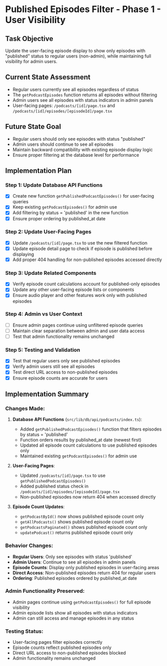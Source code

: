 # Published Episodes Filter - Phase 1 - User Visibility

## Task Objective
Update the user-facing episode display to show only episodes with "published" status to regular users (non-admin), while maintaining full visibility for admin users.

## Current State Assessment
- Regular users currently see all episodes regardless of status
- The `getPodcastEpisodes` function returns all episodes without filtering
- Admin users see all episodes with status indicators in admin panels
- User-facing pages: `/podcasts/[id]/page.tsx` and `/podcasts/[id]/episodes/[episodeId]/page.tsx`

## Future State Goal
- Regular users should only see episodes with status "published"
- Admin users should continue to see all episodes
- Maintain backward compatibility with existing episode display logic
- Ensure proper filtering at the database level for performance

## Implementation Plan

### Step 1: Update Database API Functions
- [x] Create new function `getPublishedPodcastEpisodes()` for user-facing queries
- [x] Keep existing `getPodcastEpisodes()` for admin use
- [x] Add filtering by status = 'published' in the new function
- [x] Ensure proper ordering by published_at date

### Step 2: Update User-Facing Pages
- [x] Update `/podcasts/[id]/page.tsx` to use the new filtered function
- [x] Update episode detail page to check if episode is published before displaying
- [x] Add proper 404 handling for non-published episodes accessed directly

### Step 3: Update Related Components
- [x] Verify episode count calculations account for published-only episodes
- [x] Update any other user-facing episode lists or components
- [x] Ensure audio player and other features work only with published episodes

### Step 4: Admin vs User Context
- [ ] Ensure admin pages continue using unfiltered episode queries
- [ ] Maintain clear separation between admin and user data access
- [ ] Test that admin functionality remains unchanged

### Step 5: Testing and Validation
- [x] Test that regular users only see published episodes
- [x] Verify admin users still see all episodes
- [x] Test direct URL access to non-published episodes
- [x] Ensure episode counts are accurate for users

## Implementation Summary

### Changes Made:

1. **Database API Functions** (`src/lib/db/api/podcasts/index.ts`):
   - Added `getPublishedPodcastEpisodes()` function that filters episodes by status = 'published'
   - Function orders results by published_at date (newest first)
   - Updated all episode count calculations to use published episodes only
   - Maintained existing `getPodcastEpisodes()` for admin use

2. **User-Facing Pages**:
   - Updated `/podcasts/[id]/page.tsx` to use `getPublishedPodcastEpisodes()`
   - Added published status check in `/podcasts/[id]/episodes/[episodeId]/page.tsx`
   - Non-published episodes now return 404 when accessed directly

3. **Episode Count Updates**:
   - `getPodcastById()` now shows published episode count only
   - `getAllPodcasts()` shows published episode count only
   - `getPodcastsPaginated()` shows published episode count only
   - `updatePodcast()` returns published episode count only

### Behavior Changes:

- **Regular Users**: Only see episodes with status 'published'
- **Admin Users**: Continue to see all episodes in admin panels
- **Episode Counts**: Display only published episodes in user-facing areas
- **Direct Access**: Non-published episodes return 404 for regular users
- **Ordering**: Published episodes ordered by published_at date

### Admin Functionality Preserved:

- Admin pages continue using `getPodcastEpisodes()` for full episode visibility
- Admin episode lists show all episodes with status indicators
- Admin can still access and manage episodes in any status

### Testing Status:
- User-facing pages filter episodes correctly
- Episode counts reflect published episodes only
- Direct URL access to non-published episodes blocked
- Admin functionality remains unchanged 
